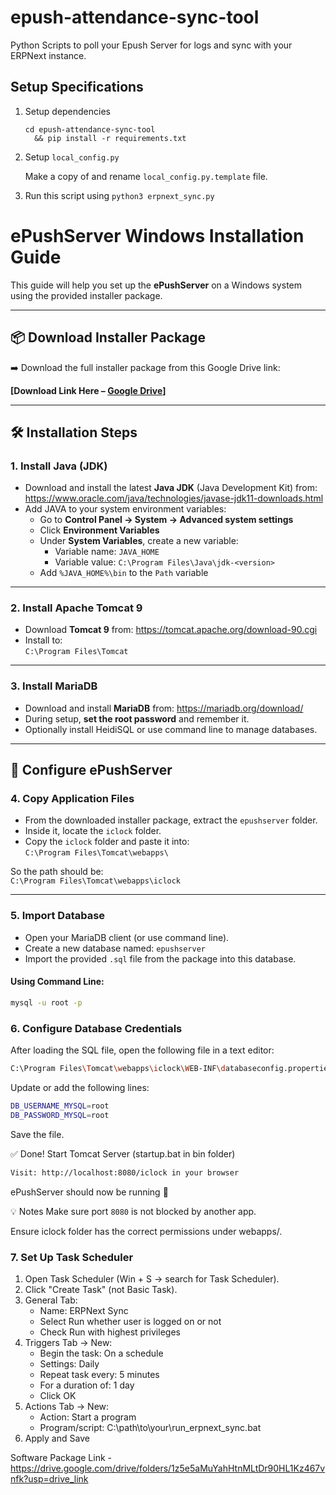 # epush-attendance-sync-tool
Python Scripts to poll your Epush Server for logs and sync with your ERPNext instance.

## Setup Specifications

1. Setup dependencies
    ```
    cd epush-attendance-sync-tool
      && pip install -r requirements.txt
    ```
2. Setup `local_config.py`

   Make a copy of and rename `local_config.py.template` file.

3. Run this script using `python3 erpnext_sync.py`

# ePushServer Windows Installation Guide

This guide will help you set up the **ePushServer** on a Windows system using the provided installer package.

---

## 📦 Download Installer Package

➡️ Download the full installer package from this Google Drive link:

**[Download Link Here – [Google Drive](https://drive.google.com/drive/folders/1z5e5aMuYahHtnMLtDr90HL1Kz467vnfk?usp=drive_link)]**

---

## 🛠️ Installation Steps

### 1. Install Java (JDK)

- Download and install the latest **Java JDK** (Java Development Kit) from:
  https://www.oracle.com/java/technologies/javase-jdk11-downloads.html  
- Add JAVA to your system environment variables:
  - Go to **Control Panel → System → Advanced system settings**
  - Click **Environment Variables**
  - Under **System Variables**, create a new variable:
    - Variable name: `JAVA_HOME`
    - Variable value: `C:\Program Files\Java\jdk-<version>`
  - Add `%JAVA_HOME%\bin` to the `Path` variable

---

### 2. Install Apache Tomcat 9

- Download **Tomcat 9** from:
  https://tomcat.apache.org/download-90.cgi
- Install to:  
  `C:\Program Files\Tomcat`

---

### 3. Install MariaDB

- Download and install **MariaDB** from:
  https://mariadb.org/download/
- During setup, **set the root password** and remember it.
- Optionally install HeidiSQL or use command line to manage databases.

---

## 🧩 Configure ePushServer

### 4. Copy Application Files

- From the downloaded installer package, extract the `epushserver` folder.
- Inside it, locate the `iclock` folder.
- Copy the `iclock` folder and paste it into:  
  `C:\Program Files\Tomcat\webapps\`

So the path should be:  
`C:\Program Files\Tomcat\webapps\iclock`

---

### 5. Import Database

- Open your MariaDB client (or use command line).
- Create a new database named: `epushserver`
- Import the provided `.sql` file from the package into this database.

#### Using Command Line:

```bash
mysql -u root -p
```

### 6. Configure Database Credentials
After loading the SQL file, open the following file in a text editor:

```bash
C:\Program Files\Tomcat\webapps\iclock\WEB-INF\databaseconfig.properties
```

Update or add the following lines:

```bash
DB_USERNAME_MYSQL=root
DB_PASSWORD_MYSQL=root
```

Save the file.

✅ Done!
Start Tomcat Server (startup.bat in bin folder)
```bash
Visit: http://localhost:8080/iclock in your browser
```
ePushServer should now be running 🎉

💡 Notes
Make sure port `8080` is not blocked by another app.

Ensure iclock folder has the correct permissions under webapps/.

### 7. Set Up Task Scheduler
   1. Open Task Scheduler (Win + S → search for Task Scheduler).
   2. Click "Create Task" (not Basic Task).
   3. General Tab:
        * Name: ERPNext Sync
        * Select Run whether user is logged on or not
        * Check Run with highest privileges
   4. Triggers Tab → New:
        * Begin the task: On a schedule
        * Settings: Daily
        * Repeat task every: 5 minutes
        * For a duration of: 1 day
        * Click OK
   5. Actions Tab → New:
        * Action: Start a program
        * Program/script: C:\path\to\your\run_erpnext_sync.bat
   6. Apply and Save

Software Package Link - https://drive.google.com/drive/folders/1z5e5aMuYahHtnMLtDr90HL1Kz467vnfk?usp=drive_link
